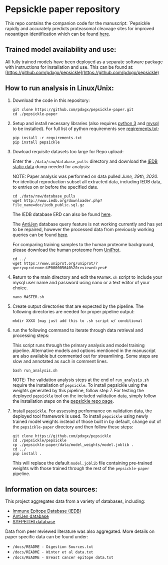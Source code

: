 # Pepsickle paper repository
This repo contains the companion code for the manuscript: `Pepsickle rapidly and accurately predicts proteasomal cleavage sites for improved neoantigen identification which can be found [here](https://www.biorxiv.org/content/10.1101/2021.05.14.444244v1).


## Trained model availability and use:
All fully trained models have been deployed as a separate software
package with instructions for installation and use. This can be found
at:
[https://github.com/pdxgx/pepsickle](https://github.com/pdxgx/pepsickle)

## How to run analysis in Linux/Unix:

1. Download the code in this repository:

   ```
   git clone https://github.com/pdxgx/pepsickle-paper.git
   cd ./pepsickle-paper
   ```

2. Setup and install necessary libraries (also requires [python 3](https://www.python.org/downloads/) and [mysql](https://dev.mysql.com/doc/mysql-getting-started/en/#mysql-getting-started-installing) to be installed). For full list of python requirements see [reqirements.txt]():

   ```
   pip install -r requirements.txt
   pip install pepsickle
   ```

3. Dowload requisite datasets too large for Repo upload:

    Enter the `./data/raw/database_pulls` directory and download the [IEDB static data](http://www.iedb.org/downloader.php?file_name=doc/iedb_public.sql.gz) dump needed for analysis:

    NOTE: Paper analysis was performed on data pulled *June, 29th, 2020*. For identical reproduction subset all extracted data, including IEDB data, to entries on or before the specified date.
   ```
   cd ./data/raw/database_pulls
   wget http://www.iedb.org/downloader.php?file_name=doc/iedb_public.sql.gz
   ```
   The IEDB database ERD can also be found [here](http://www.iedb.org/downloader.php?file_name=doc/iedb_public_erd.pdf).
   
   The [AntiJen](http://www.ddg-pharmfac.net/antijen/AntiJen/aj_tcr.htm) database query feature is not working currently and has yet to be repaired, however the processed data from previously working queries can be found [here](https://github.com/pdxgx/pepsickle-paper/blob/master/data/raw/database_pulls/AntiJen_Tcell_epitopes.csv).
   
   For comparing training samples to the human proteome background, please download the human proteome from [UniProt](https://www.uniprot.org/).
   ```
   cd ../
   wget https://www.uniprot.org/uniprot/?query=proteome:UP000005640%20reviewed:yes#
   ```

4. Return to the main directory and edit the `MASTER.sh` script to include your mysql user name and
   password using nano or a text editor of your choice.

   `nano MASTER.sh`

5. Create output directories that are expected by the pipeline. The following directories are needed for proper pipeline output:
   ```
   mkdir XXXX [may just add this to .sh script w/ conditional
   ```
    
6. run the following command to iterate through data retrieval and
   processing steps:
   
   This script runs through the primary analysis and model training pipeline. Alternative models and options mentioned in the manuscript are also available but commented out for streamlining. Some steps are slow and annotated as such in comment lines.

   `bash run_analysis.sh`

    NOTE: The validation analysis steps at the end of `run_analysis.sh` require the installation of `pepsickle`. To install pepsickle using the weights generated by this pipeline, follow step 7. For testing the deployed `pepsickle` tool on the included validation data, simply follow the installation steps on the [pepsickle repo page](https://github.com/pdxgx/pepsickle).

7. Install `pepsickle`. For assessing performance on validation data, the deployed tool framework is used. To install `pepsickle` using newly trained model weights instead of those built in by default, change out of the `pepsickle-paper` directory and then follow these steps:

    ```
    git clone https://github.com/pdxgx/pepsickle
    cd ./pepsickle/pepsickle
    cp ./pepsickle-paper/data/model_weights/model.joblib .
    cd ../
    pip install .
    ```
    This will replace the default `model.joblib` file containing pre-trained weights with those trained through the rest of the `pepsickle-paper` pipeline.
## Information on data sources:

This project aggregates data from a variety of databases, including:
- [Immune Epitope Database (IEDB)](https://www.iedb.org/)
- [AntiJen database](http://www.ddg-pharmfac.net/antijen/AntiJen/antijenhomepage.htm)
- [SYFPEITHI database](http://www.syfpeithi.de/)

Data from peer reviewed literature was also aggregated. More details on paper specific data can be found under:
- `/docs/README - Digestion Sources.txt`
- `/docs/README - Winter et al data.txt`
- `/docs/README - Breast cancer epitope data.txt`

